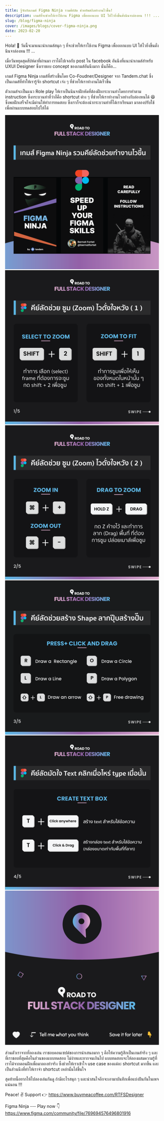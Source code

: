 ```yaml
---
title: รู้จักกับเกมส์ Figma Ninja รวมคีย์ลัด ช่วยอัพสกิลทำงานไวขึ้น!
description: เกมส์ที่จะช่วยให้เราใช้งาน Figma เพื่อออกแบบ UI ให้ไวยิ่งขึ้นดั่งนินจาล่องหน !!! ...
slug: /blog/figma-ninja
cover: /images/blogs/cover-figma-ninja.png
date: 2023-02-20
---
```


Hola! 👋 วันนี้จะมาแนะนำเกมส์สนุก ๆ ที่จะช่วยให้เราใช้งาน Figma เพื่อออกแบบ UI ให้ไวยิ่งขึ้นดั่งนินจาล่องหน !!! ...

เมื่อวันหยุดสุดสัปห์ดาที่ผ่านมา เราได้ไปเจอกับ post ใน facebook อันนึงที่แนะนำเกมส์สำหรับ UXUI Designer ซึ่งเราชอบ concept ของเกมส์อันนึงมาก นั่นก็คือ...

เกมส์ Figma Ninja เกมส์ที่สร้างขึ้นโดย Co-Foudner/Designer จาก Tandem.chat ซึ่งเป็นเกมส์ที่ทำให้เรารู้จัก shortcut เจ๋ง ๆ ที่ช่วยให้เราทำงานได้เร็วขึ้น

ตัวเกมส์จะเป็นแนว Role play ให้เราเป็นนินจาฝึกหัดที่ต้องฝึกกระบวนท่าโดยการทำตาม instruction ซึ่งกระบวนท่าที่ว่าก็คือ shortcut ต่าง ๆ ที่ช่วยให้เราทำงานไวอย่างกับล่องหนได้ 😆 ซึ่งพอฝึกเสร็จก็จะมีด่านให้ทำการทดสอบ ซึ่งเราก็จะต้องนำกระบวนท่าที่ได้เราเรียนมา มาลองปรับใช้เพื่อผ่านแบบทดสอบไปให้ได้

![Figma Ninja-1](/images/blogs/figma-ninja-1.png "Figma Ninja-1")
![Figma Ninja-2](/images/blogs/figma-ninja-2.png "Figma Ninja-2")
![Figma Ninja-3](/images/blogs/figma-ninja-3.png "Figma Ninja-3")
![Figma Ninja-4](/images/blogs/figma-ninja-4.png "Figma Ninja-4")
![Figma Ninja-5](/images/blogs/figma-ninja-5.png "Figma Ninja-5")
![Figma Ninja-6](/images/blogs/figma-ninja-6.png "Figma Ninja-6")

ส่วนตัวเราจากที่ลองเล่น เราชอบคอนเซปต์ของการนำเสนอมาก ๆ คือให้ความรู้สึกเป็นเกมส์จริง ๆ และที่เราชอบที่สุดคือในส่วนของแบบทดสอบ ไม่ง่ายและยากจนเกินไป แบบทดสอบจะให้ลองผสมความรู้ที่เราได้จากตอนฝึกเพื่อมาลองทำจริง ซึ่งช่วยให้เราเข้าใจ use case ของแต่ละ shortcut มากขึ้น และเป็นส่วนนึงที่ทำให้เราจำ shortcut เหล่านั้นได้ขึ้นใจ

สุดท้ายนี้อยากให้ไปลองเล่นกันดู ถ้ามีอะไรสนุก ๆ และน่าสนใจอีกจะเอามาบันทึกเพื่อแบ่งปันกันในเพจแน่นอน !!!

Peace! ✌️
Support 👉 https://www.buymeacoffee.com/RTFSDesigner

Figma Ninja --- Play now 👇
https://www.figma.com/community/file/769694576496801916
